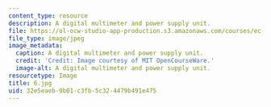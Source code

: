 ```yaml
---
content_type: resource
description: A digital multimeter and power supply unit.
file: https://ol-ocw-studio-app-production.s3.amazonaws.com/courses/ec-s06-practical-electronics-fall-2004/32e5eaeb9b01c3fb5c324479b491e475_6.jpg
file_type: image/jpeg
image_metadata:
  caption: A digital multimeter and power supply unit.
  credit: 'Credit: Image courtesy of MIT OpenCourseWare.'
  image-alt: A digital multimeter and power supply unit.
resourcetype: Image
title: 6.jpg
uid: 32e5eaeb-9b01-c3fb-5c32-4479b491e475
---
```

